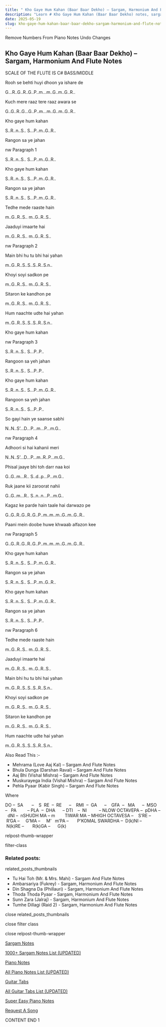 ```yaml
---
title: " Kho Gaye Hum Kahan (Baar Baar Dekho) – Sargam, Harmonium And Flute Notes"
description: "Learn # Kho Gaye Hum Kahan (Baar Baar Dekho) notes, sargam, harmonium notations and flute notes. Easy step-by-step tutorial for beginners."
date: 2025-05-19
slug: kho-gaye-hum-kahan-baar-baar-dekho-sargam-harmonium-and-flute-notes
---
```


Remove Numbers From Piano Notes
Undo Changes

## Kho Gaye Hum Kahan (Baar Baar Dekho) – Sargam, Harmonium And Flute Notes

SCALE OF THE FLUTE IS C# BASS/MIDDLE

Rooh se behti huyi dhoon ya ishare de

G…R..G..R..G..P..m…m..G..m..G..R..

Kuch mere raaz tere raaz awara se

G..G..R..G…G..P..m…m..G..m..G..R..

Kho gaye hum kahan

S..R..n..S.. S…P..m..G..R..

Rangon sa ye jahan

nw Paragraph 1

S..R..n..S.. S…P..m..G..R..

Kho gaye hum kahan

S..R..n..S.. S…P..m..G..R..

Rangon sa ye jahan

S..R..n..S.. S…P..m..G..R..

Tedhe mede raaste hain

m..G..R..S.. m..G..R..S..

Jaaduyi imaarte hai

m..G..R..S.. m..G..R..S..

nw Paragraph 2

Main bhi hu tu bhi hai yahan

m..G..R..S..S..S..R..S.n..

Khoyi soyi sadkon pe

m..G..R..S.. m..G..R..S..

Sitaron ke kandhon pe

m..G..R..S.. m..G..R..S..

Hum naachte udte hai yahan

m..G..R..S..S..S..R..S.n..

Kho gaye hum kahan

nw Paragraph 3

S..R..n..S.. S…P..P..

Rangoon sa yeh jahan

S..R..n..S.. S…P..P..

Kho gaye hum kahan

S..R..n..S.. S…P..m..G..R..

Rangoon sa yeh jahan

S..R..n..S.. S…P..P..

So gayi hain ye saanse sabhi

N..N..S’…D…P…m…P…m.G..

nw Paragraph 4

Adhoori si hai kahanii meri

N..N..S’…D…P…m..R..P…m.G..

Phisal jaaye bhi toh darr naa koi

G..G..m…R.. S..d..p…P…m.G..

Ruk jaane kii zaroorat nahii

G..G..m…R.. S..n..n…P…m.G..

Kagaz ke parde hain taale hai darwazo pe

G..G..R..G..R..G..P..m..m..m..G..m..G..R..

Paani mein doobe huwe khwaab alfazon kee

nw Paragraph 5

G..G..R..G..R..G..P..m..m..m..G..m..G..R..

Kho gaye hum kahan

S..R..n..S.. S…P..m..G..R..

Rangon sa ye jahan

S..R..n..S.. S…P..m..G..R..

Kho gaye hum kahan

S..R..n..S.. S…P..m..G..R..

Rangon sa ye jahan

S..R..n..S.. S…P..P..

nw Paragraph 6

Tedhe mede raaste hain

m..G..R..S.. m..G..R..S..

Jaaduyi imaarte hai

m..G..R..S.. m..G..R..S..

Main bhi hu tu bhi hai yahan

m..G..R..S..S..S..R..S.n..

Khoyi soyi sadkon pe

m..G..R..S.. m..G..R..S..

Sitaron ke kandhon pe

m..G..R..S.. m..G..R..S..

Hum naachte udte hai yahan

m..G..R..S..S..S..R..S.n..

Also Read This :-

- Mehrama (Love Aaj Kal) – Sargam And Flute Notes
- Bhula Dunga (Darshan Raval) – Sargam And Flute Notes
- Aaj Bhi (Vishal Mishra) – Sargam And Flute Notes
- Muskurayega India (Vishal Mishra) – Sargam And Flute Notes
- Pehla Pyaar (Kabir Singh) – Sargam And Flute Notes

Where

DO –  SA       –    S  RE  –  RE      –    RMI  –  GA      –    GFA  –   MA      –  MSO  –   PA         – PLA  –  DHA      – DTI    –  NI          – NLOW OCTAVEPA –  pDHA –  dNI –  nSHUDH MA – m        TIWAR MA – MHIGH OCTAVESA –    S’RE –     R’GA –     G’MA –     M’   m’PA –       P’KOMAL SWARDHA –  D(k)NI –       N(k)RE –       R(k)GA –      G(k)

relpost-thumb-wrapper

filter-class

### Related posts:

related_posts_thumbnails

- Tu Hai Toh (Mr. & Mrs. Mahi) - Sargam And Flute Notes
- Ambarsariya (Fukrey) - Sargam, Harmonium And Flute Notes
- Din Shagna Da (Phillauri) - Sargam, Harmonium And Flute Notes
- Thoda Thoda Pyaar - Sargam, Harmonium And Flute Notes
- Sunn Zara (Jalraj) - Sargam, Harmonium And Flute Notes
- Tumhe Dillagi (Raid 2) - Sargam, Harmonium And Flute Notes

close related_posts_thumbnails

close filter class

close relpost-thumb-wrapper

[Sargam Notes](/sargam-notes.html)

[1000+ Sargam Notes List (UPDATED)](/all-songs-list-sargam-notes.html)

[Piano Notes](/piano-notes.html)

[All Piano Notes List (UPDATED)](/all-songs-list-piano-notes.html)

[Guitar Tabs](/guitar-tabs.html)

[All Guitar Tabs List (UPDATED)](/all-songs-list-guitar-tabs.html)

[Super Easy Piano Notes](https://studywall.in/)

[Request A Song](/request-a-song.html)

CONTENT END 1
